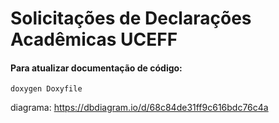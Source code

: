 # Solicitações de Declarações Acadêmicas UCEFF


#### Para atualizar documentação de código:

```shell
doxygen Doxyfile
```

diagrama: https://dbdiagram.io/d/68c84de31ff9c616bdc76c4a